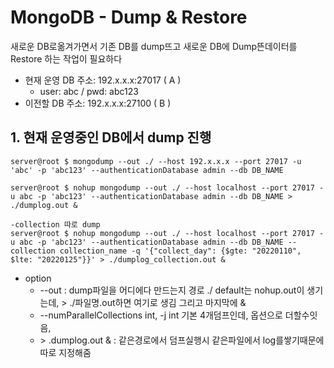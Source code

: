 # MongoDB - Dump & Restore

새로운 DB로옮겨가면서 기존 DB를 dump뜨고 새로운 DB에 Dump뜬데이터를 Restore 하는 작업이 필요하다

* 현재 운영 DB 주소: 192.x.x.x:27017 ( A )
   * user: abc / pwd: abc123
* 이전할 DB 주소: 192.x.x.x:27100 ( B )

## 1. 현재 운영중인 DB에서 dump 진행

~~~
server@root $ mongodump --out ./ --host 192.x.x.x --port 27017 -u 'abc' -p 'abc123' --authenticationDatabase admin --db DB_NAME

server@root $ nohup mongodump --out ./ --host localhost --port 27017 -u abc -p 'abc123' --authenticationDatabase admin --db DB_NAME > ./dumplog.out &

-collection 따로 dump
server@root $ nohup mongodump --out ./ --host localhost --port 27017 -u abc -p 'abc123' --authenticationDatabase admin --db DB_NAME --collection collection_name -q '{"collect_day": {$gte: "20220110", $lte: "20220125"}}' > ./dumplog_collection.out &
~~~

 
* option
  * --out :  dump파일을 어디에다 만드는지 경로 ./
default는 nohup.out이 생기는데, > ./파일명.out하면 여기로 생김 그리고 마지막에 &
  * --numParallelCollections int, -j int
 기본 4개덤프인데, 옵션으로 더할수잇음, 
  *  \> .dumplog.out & : 같은경로에서 덤프실행시 같은파일에서 log를쌓기때문에 따로 지정해줌 

